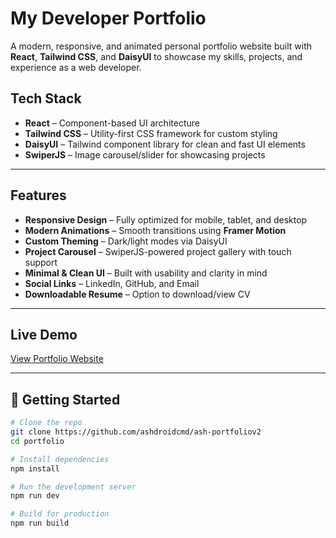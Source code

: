 # My Developer Portfolio

A modern, responsive, and animated personal portfolio website built with **React**, **Tailwind CSS**, and **DaisyUI** to showcase my skills, projects, and experience as a web developer.

## Tech Stack

- **React** – Component-based UI architecture  
- **Tailwind CSS** – Utility-first CSS framework for custom styling  
- **DaisyUI** – Tailwind component library for clean and fast UI elements  
- **SwiperJS** – Image carousel/slider for showcasing projects  

---

## Features

- **Responsive Design** – Fully optimized for mobile, tablet, and desktop  
- **Modern Animations** – Smooth transitions using **Framer Motion**  
- **Custom Theming** – Dark/light modes via DaisyUI  
- **Project Carousel** – SwiperJS-powered project gallery with touch support  
- **Minimal & Clean UI** – Built with usability and clarity in mind  
- **Social Links** – LinkedIn, GitHub, and Email  
- **Downloadable Resume** – Option to download/view CV

---

## Live Demo

[View Portfolio Website](https://ash-portfoliov2.vercel.app/)

---

## 🔧 Getting Started

```bash
# Clone the repo
git clone https://github.com/ashdroidcmd/ash-portfoliov2
cd portfolio

# Install dependencies
npm install

# Run the development server
npm run dev

# Build for production
npm run build
